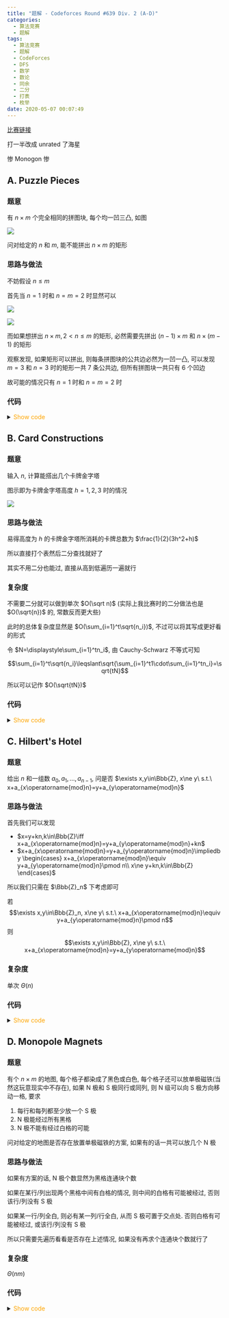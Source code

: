 ```yaml
---
title: "题解 - Codeforces Round #639 Div. 2 (A-D)"
categories:
  - 算法竞赛
  - 题解
tags:
  - 算法竞赛
  - 题解
  - CodeForces
  - DFS
  - 数学
  - 数论
  - 同余
  - 二分
  - 打表
  - 枚举
date: 2020-05-07 00:07:49
---
```


[比赛链接](https://codeforces.com/contest/1345)

打一半改成 unrated 了海星

惨 Monogon 惨

<!--more-->

## A. Puzzle Pieces

### 题意

有 $n\times m$ 个完全相同的拼图块, 每个均一凹三凸, 如图

![](A_1.bmp)

问对给定的 $n$ 和 $m$, 能不能拼出 $n\times m$ 的矩形

### 思路与做法

不妨假设 $n\leqslant m$

首先当 $n=1$ 时和 $n=m=2$ 时显然可以

![](A_2.bmp)

![](A_3.bmp)

而如果想拼出 $n\times m,2<n\leqslant m$ 的矩形, 必然需要先拼出 $(n-1)\times m$ 和 $n\times(m-1)$ 的矩形

观察发现, 如果矩形可以拼出, 则每条拼图块的公共边必然为一凹一凸, 可以发现 $m=3$ 和 $n=3$ 时的矩形一共 $7$ 条公共边, 但所有拼图块一共只有 $6$ 个凹边

故可能的情况只有 $n=1$ 时和 $n=m=2$ 时

### 代码

<details>
<summary><font color='orange'>Show code</font></summary>

{% icodeweb cpa_cpp title:CodeForces_1345A CodeForces/1345A/0.cpp %}

</details>

## B. Card Constructions

### 题意

输入 $n$, 计算能搭出几个卡牌金字塔

图示即为卡牌金字塔高度 $h=1,2,3$ 时的情况

![](B_1.bmp)

### 思路与做法

易得高度为 $h$ 的卡牌金字塔所消耗的卡牌总数为 $\frac{1}{2}(3h^2+h)$

所以直接打个表然后二分查找就好了

其实不用二分也能过, 直接从高到低遍历一遍就行

### 复杂度

不需要二分就可以做到单次 $O(\sqrt n)$ (实际上我比赛时的二分做法也是 $O(\sqrt{n})$ 的, 常数反而更大些)

此时的总体复杂度显然是 $O(\sum_{i=1}^t\sqrt{n_i})$, 不过可以将其写成更好看的形式

令 $N=\displaystyle\sum_{i=1}^tn_i$, 由 Cauchy-Schwarz 不等式可知

$$\sum_{i=1}^t\sqrt{n_i}\leqslant\sqrt{\sum_{i=1}^t1\cdot\sum_{i=1}^tn_i}=\sqrt{tN}$$

所以可以记作 $O(\sqrt{tN})$

### 代码

<details>
<summary><font color='orange'>Show code</font></summary>

{% icodeweb cpa_cpp title:CodeForces_1345B CodeForces/1345B/0.cpp %}

</details>

## C. Hilbert's Hotel

### 题意

给出 $n$ 和一组数 $a_0,a_1,...,a_{n-1}$, 问是否 $\exists x,y\in\Bbb{Z}, x\ne y\ s.t.\ x+a_{x\operatorname{mod}n}=y+a_{y\operatorname{mod}n}$

### 思路与做法

首先我们可以发现

- $x=y+kn,k\in\Bbb{Z}\iff x+a_{x\operatorname{mod}n}=y+a_{y\operatorname{mod}n}+kn$
- $x+a_{x\operatorname{mod}n}=y+a_{y\operatorname{mod}n}\impliedby \begin{cases}
  x+a_{x\operatorname{mod}n}\equiv y+a_{y\operatorname{mod}n}\pmod n\\
  x\ne y+kn,k\in\Bbb{Z}
\end{cases}$

所以我们只需在 $\Bbb{Z}_n$ 下考虑即可

若
$$\exists x,y\in\Bbb{Z}_n, x\ne y\ s.t.\ x+a_{x\operatorname{mod}n}\equiv y+a_{y\operatorname{mod}n}\pmod n$$
则
$$\exists x,y\in\Bbb{Z}, x\ne y\ s.t.\ x+a_{x\operatorname{mod}n}=y+a_{y\operatorname{mod}n}$$

### 复杂度

单次 $\Theta(n)$

### 代码

<details>
<summary><font color='orange'>Show code</font></summary>

{% icodeweb cpa_cpp title:CodeForces_1345C CodeForces/1345C/0.cpp %}

</details>

## D. Monopole Magnets

### 题意

有个 $n\times m$ 的地图, 每个格子都染成了黑色或白色, 每个格子还可以放单极磁铁(当然这玩意现实中不存在), 如果 N 极和 S 极同行或同列, 则 N 级可以向 S 极方向移动一格, 要求

1. 每行和每列都至少放一个 S 极
1. N 极能经过所有黑格
1. N 极不能有经过白格的可能

问对给定的地图是否存在放置单极磁铁的方案, 如果有的话一共可以放几个 N 极

### 思路与做法

如果有方案的话, N 极个数显然为黑格连通块个数

如果在某行/列出现两个黑格中间有白格的情况, 则中间的白格有可能被经过, 否则该行/列没有 S 极

如果某一行/列全白, 则必有某一列/行全白, 从而 S 极可置于交点处. 否则白格有可能被经过, 或该行/列没有 S 极

所以只需要先遍历看看是否存在上述情况, 如果没有再求个连通块个数就行了

### 复杂度

$\Theta(nm)$

### 代码

<details>
<summary><font color='orange'>Show code</font></summary>

{% icodeweb cpa_cpp title:CodeForces_1345D CodeForces/1345D/0.cpp %}

</details>
